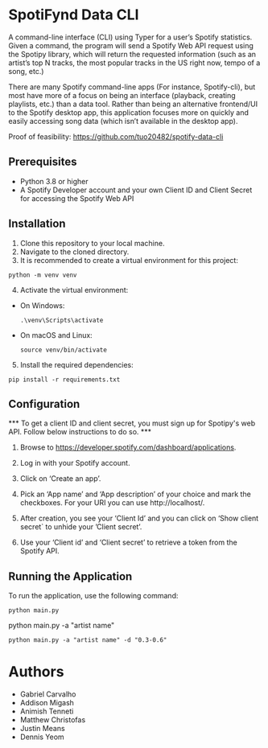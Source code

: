 # SpotiFynd Data CLI
A command-line interface (CLI) using Typer for a user’s Spotify statistics. Given a command, the program will send a Spotify Web API request using the Spotipy library, which will return the requested information (such as an artist’s top N tracks, the most popular tracks in the US right now, tempo of a song, etc.)

There are many Spotify command-line apps (For instance, Spotify-cli), but most have more of a focus on being an interface (playback, creating playlists, etc.) than a data tool. Rather than being an alternative frontend/UI to the Spotify desktop app, this application focuses more on quickly and easily accessing song data (which isn’t available in the desktop app).

Proof of feasibility: https://github.com/tuo20482/spotify-data-cli

## Prerequisites
- Python 3.8 or higher
- A Spotify Developer account and your own Client ID and Client Secret for accessing the Spotify Web API

## Installation
1. Clone this repository to your local machine.
2. Navigate to the cloned directory.
3. It is recommended to create a virtual environment for this project:
```
python -m venv venv
```
4. Activate the virtual environment:
- On Windows:
  ```
  .\venv\Scripts\activate
  ```
- On macOS and Linux:
  ```
  source venv/bin/activate
  ```
5. Install the required dependencies:
```
pip install -r requirements.txt
```

## Configuration

*** To get a client ID and client secret, you must sign up for Spotipy's web API. Follow below instructions to do so. ***
1. Browse to https://developer.spotify.com/dashboard/applications.

2. Log in with your Spotify account.

3. Click on ‘Create an app’.

4. Pick an ‘App name’ and ‘App description’ of your choice and mark the checkboxes. For your URI you can use http://localhost/.

5. After creation, you see your ‘Client Id’ and you can click on ‘Show client secret` to unhide your ’Client secret’.

6. Use your ‘Client id’ and ‘Client secret’ to retrieve a token from the Spotify API.

## Running the Application
To run the application, use the following command:
```
python main.py
```
python main.py -a "artist name"
```
python main.py -a "artist name" -d "0.3-0.6"
```

# Authors
- Gabriel Carvalho
- Addison Migash
- Animish Tenneti
- Matthew Christofas
- Justin Means
- Dennis Yeom
